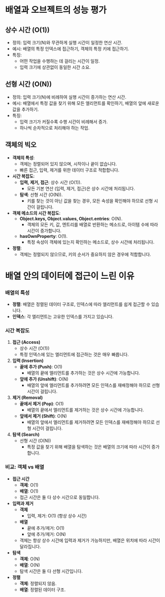 # 배열과 오브젝트의 성능 평가
## 상수 시간 (O(1))
-  정의: 입력 크기(N)와 무관하게 실행 시간이 일정한 연산 시간.
-  예시: 배열의 특정 인덱스에 접근하기, 객체의 특정 키에 접근하기.
-  특징:
    - 어떤 작업을 수행하는 데 걸리는 시간이 일정.
    - 입력 크기에 상관없이 동일한 시간 소요.

    

## 선형 시간 (O(N))
-  정의: 입력 크기(N)에 비례하여 실행 시간이 증가하는 연산 시간.
-  예시: 배열에서 특정 값을 찾기 위해 모든 엘리먼트를 확인하기, 배열의 앞에 새로운 값을 추가하기.
-  특징:
    - 입력 크기가 커질수록 수행 시간이 비례해서 증가.
    - 하나씩 순차적으로 처리해야 하는 작업.

## 객체의 빅오
- **객체의 특성**:
    - 객체는 정렬되어 있지 않으며, 시작이나 끝이 없습니다.
    - 빠른 접근, 입력, 제거를 위한 데이터 구조로 적합합니다.
- **시간 복잡도**:
    - **입력, 제거, 접근**: 상수 시간 (O(1)).
        - 모든 기본 연산 (입력, 제거, 접근)은 상수 시간에 처리됩니다.
    - **탐색**: 선형 시간 (O(N)).
        - 키를 찾는 것이 아닌 값을 찾는 경우, 모든 속성을 확인해야 하므로 선형 시간이 걸립니다.
- **객체 메소드의 시간 복잡도**:
    - **Object.keys, Object.values, Object.entries**: O(N).
        - 객체의 모든 키, 값, 엔트리를 배열로 반환하는 메소드로, 아이템 수에 따라 시간이 증가합니다.
    - **hasOwnProperty**: O(1).
        - 특정 속성이 객체에 있는지 확인하는 메소드로, 상수 시간에 처리됩니다.
- **정렬**:
    - 객체는 정렬되지 않으므로, 키의 순서가 중요하지 않은 경우에 적합합니다.

# 배열 안의 데이터에 접근이 느린 이유

### 배열의 특성

- **정렬**: 배열은 정렬된 데이터 구조로, 인덱스에 따라 엘리먼트를 쉽게 접근할 수 있습니다.
- **인덱스**: 각 엘리먼트는 고유한 인덱스를 가지고 있습니다.

### 시간 복잡도

1. **접근 (Access)**
    - 상수 시간 (O(1))
    - 특정 인덱스에 있는 엘리먼트에 접근하는 것은 매우 빠릅니다.
2. **입력 (Insertion)**
    - **끝에 추가 (Push)**: O(1)
        - 배열의 끝에 엘리먼트를 추가하는 것은 상수 시간에 가능합니다.
    - **앞에 추가 (Unshift)**: O(N)
        - 배열의 앞에 엘리먼트를 추가하려면 모든 인덱스를 재배정해야 하므로 선형 시간이 걸립니다.
3. **제거 (Removal)**
    - **끝에서 제거 (Pop)**: O(1)
        - 배열의 끝에서 엘리먼트를 제거하는 것은 상수 시간에 가능합니다.
    - **앞에서 제거 (Shift)**: O(N)
        - 배열의 앞에서 엘리먼트를 제거하려면 모든 인덱스를 재배정해야 하므로 선형 시간이 걸립니다.
4. **탐색 (Search)**
    - 선형 시간 (O(N))
        - 특정 값을 찾기 위해 배열을 탐색하는 것은 배열의 크기에 따라 시간이 증가합니다.

### 비교: 객체 vs 배열

- **접근 시간**
    - **객체**: O(1)
    - **배열**: O(1)
    - 접근 시간은 둘 다 상수 시간으로 동일합니다.
- **입력과 제거**
    - **객체**
        - 입력, 제거: O(1) (항상 상수 시간)
    - **배열**
        - 끝에 추가/제거: O(1)
        - 앞에 추가/제거: O(N)
    - 객체는 항상 상수 시간에 입력과 제거가 가능하지만, 배열은 위치에 따라 시간이 달라집니다.
- **탐색**
    - **객체**: O(N)
    - **배열**: O(N)
    - 탐색 시간은 둘 다 선형 시간입니다.
- **정렬**
    - **객체**: 정렬되지 않음.
    - **배열**: 정렬된 데이터 구조.